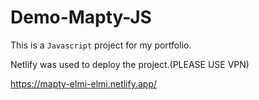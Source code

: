 # Demo-Mapty-JS

This is a `Javascript` project for my portfolio.

Netlify was used to deploy the project.(PLEASE USE VPN)

https://mapty-elmi-elmi.netlify.app/
